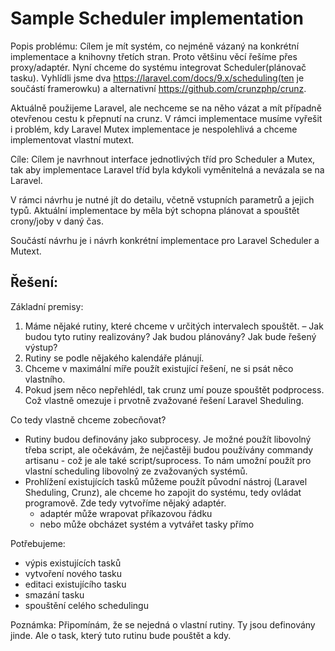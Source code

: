 Sample Scheduler implementation
===============================

Popis problému:
Cílem je mít systém, co nejméně vázaný na konkrétní implementace a knihovny třetích stran. Proto většinu věcí řešíme přes proxy/adaptér.
Nyní chceme do systému integrovat Scheduler(plánovač tasku). Vyhlídli jsme dva https://laravel.com/docs/9.x/scheduling(ten je součástí framerowku) a
alternativní https://github.com/crunzphp/crunz.

Aktuálně použijeme Laravel, ale nechceme se na něho vázat a mít případně otevřenou cestu k přepnutí na crunz. V rámci implementace
musíme vyřešit i problém, kdy Laravel Mutex implementace je nespolehlivá a chceme implementovat vlastní mutext.

Cíle:
Cílem je navrhnout interface jednotlivých tříd pro Scheduler a Mutex, tak aby implementace Laravel tříd byla kdykoli vyměnitelná a nevázala se na Laravel.

V rámci návrhu je nutné jít do detailu, včetně vstupních parametrů a jejich typů. Aktuální implementace by měla být schopna plánovat a spouštět crony/joby v daný čas.

Součástí návrhu je i návrh konkrétní implementace pro Laravel Scheduler a Mutext.


## Řešení:

Základní premisy:
1. Máme nějaké rutiny, které chceme v určitých intervalech spouštět. – Jak budou tyto rutiny realizovány? Jak budou plánovány? Jak bude řešený výstup?
2. Rutiny se podle nějakého kalendáře plánují.
3. Chceme v maximální míře použít existující řešení, ne si psát něco vlastního.
4. Pokud jsem něco nepřehlédl, tak crunz umí pouze spouštět podprocess. Což vlastně omezuje i prvotně zvažované řešení Laravel Sheduling.

Co tedy vlastně chceme zobecňovat?
- Rutiny budou definovány jako subprocesy. Je možné použít libovolný třeba script, ale očekávám, že nejčastěji budou používány commandy artisanu - což je ale také script/suprocess. To nám umožní použít pro vlastní scheduling libovolný ze zvažovaných systémů.
- Prohlížení existujících tasků můžeme použít původní nástroj (Laravel Sheduling, Crunz), ale chceme ho zapojit do systému, tedy ovládat programově. Zde tedy vytvoříme nějaký adaptér.
	- adaptér může wrapovat příkazovou řádku
	- nebo může obcházet systém a vytvářet tasky přímo

Potřebujeme:
- výpis existujících tasků
- vytvoření nového tasku
- editaci existujícího tasku
- smazání tasku
- spouštění celého schedulingu

Poznámka: Připomínám, že se nejedná o vlastní rutiny. Ty jsou definovány jinde. Ale o task, který tuto rutinu bude pouštět a kdy.
